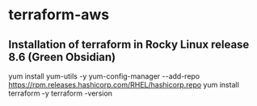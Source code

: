 # terraform-aws

## Installation of terraform in Rocky Linux release 8.6 (Green Obsidian)

yum install yum-utils -y
yum-config-manager --add-repo https://rpm.releases.hashicorp.com/RHEL/hashicorp.repo
yum install terraform -y
terraform -version


